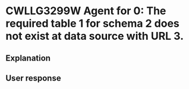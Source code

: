# CWLLG3299W Agent for 0: The required table 1 for schema 2 does not exist at data source with URL 3.

## Explanation

## User response